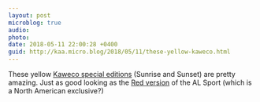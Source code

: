 ```yaml
---
layout: post
microblog: true
audio: 
photo: 
date: 2018-05-11 22:00:28 +0400
guid: http://kaa.micro.blog/2018/05/11/these-yellow-kaweco.html
---
```

These yellow [Kaweco special editions](https://fontoplumo.nl/2018/05/09/kaweco-special-edition-sunrise-and-sunset/) (Sunrise and Sunset) are pretty amazing. Just as good looking as the [Red version](https://www.penchalet.com/fine_pens/fountain_pens/kaweco_al_sport_fountain_pen.html) of the AL Sport (which is a North American exclusive?)
